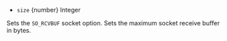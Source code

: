 <!-- YAML
added: v8.7.0
-->

* `size` {number} Integer

Sets the `SO_RCVBUF` socket option. Sets the maximum socket receive buffer
in bytes.

